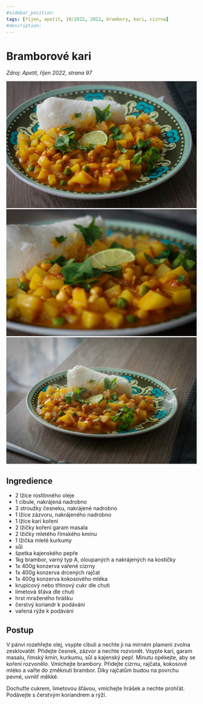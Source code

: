 ```yaml
---
#sidebar_position: 
tags: [říjen, apetit, 10/2022, 2022, brambory, kari, cizrna]
#description:
---
```


# Bramborové kari

_Zdroj: Apetit, říjen 2022, strana 97_

![Bramborové kari](./assets/bramborove-kari.jpeg)
![Bramborové kari](./assets/bramborove-kari-2.jpeg)
![Bramborové kari](./assets/bramborove-kari-3.jpeg)

## Ingredience

- 2 lžíce rostlinného oleje
- 1 cibule, nakrájená nadrobno
- 3 stroužky česneku, nakrájené nadrobno
- 1 lžíce zázvoru, nakrájeného nadrobno
- 1 lžíce kari koření
- 2 lžičky koření garam masala
- 2 lžičky mletého římského kmínu
- 1 lžička mleté kurkumy
- sůl
- špetka kajenského pepře
- 1kg brambor, varný typ A, oloupaných a nakrájených na kostičky
- 1x 400g konzerva vařené cizrny
- 1x 400g konzerva drcených rajčat
- 1x 400g konzerva kokosového mléka
- krupicový nebo třtinový cukr dle chuti
- limetová šťáva dle chuti
- hrst mraženého hrášku
- čerstvý koriandr k podávání
- vařená rýže k podávání

## Postup

V pánvi rozehřejte olej, vsypte cibuli a nechte ji na mírném plameni zvolna zesklovatět. Přidejte česnek, zázvor a nechte rozvonět. Vsypte kari, garam masalu, římský kmín, kurkumu, sůl a kajenský pepř. Minutu opékejte, aby se koření rozvonělo. Vmíchejte brambory. Přidejte cizrnu, rajčata, kokosové mléko a vařte do změknutí brambor. Díky rajčatům budou na povrchu pevné, uvnitř měkké.

Dochuťte cukrem, limetovou šťávou, vmíchejte hrášek a nechte prohřát. Podávejte s čerstvým koriandrem a rýží.
